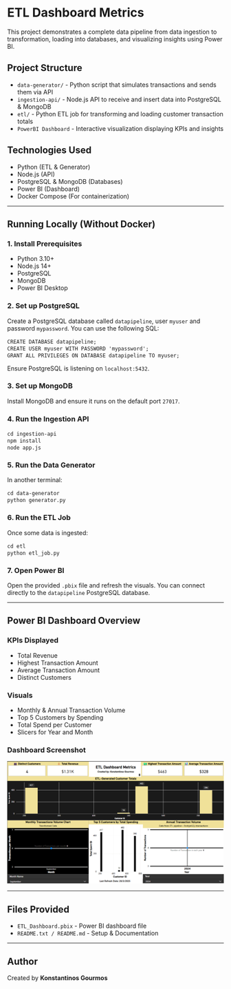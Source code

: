 # ETL Dashboard Metrics

This project demonstrates a complete data pipeline from data ingestion to transformation, loading into databases, and visualizing insights using Power BI.

## Project Structure

- `data-generator/` - Python script that simulates transactions and sends them via API
- `ingestion-api/` - Node.js API to receive and insert data into PostgreSQL & MongoDB
- `etl/` - Python ETL job for transforming and loading customer transaction totals
- `PowerBI Dashboard` - Interactive visualization displaying KPIs and insights

## Technologies Used

- Python (ETL & Generator)
- Node.js (API)
- PostgreSQL & MongoDB (Databases)
- Power BI (Dashboard)
- Docker Compose (For containerization)

---

## Running Locally (Without Docker)

### 1. Install Prerequisites

- Python 3.10+
- Node.js 14+
- PostgreSQL
- MongoDB
- Power BI Desktop

### 2. Set up PostgreSQL

Create a PostgreSQL database called `datapipeline`, user `myuser` and password `mypassword`. You can use the following SQL:

```
CREATE DATABASE datapipeline;
CREATE USER myuser WITH PASSWORD 'mypassword';
GRANT ALL PRIVILEGES ON DATABASE datapipeline TO myuser;
```

Ensure PostgreSQL is listening on `localhost:5432`.

### 3. Set up MongoDB

Install MongoDB and ensure it runs on the default port `27017`.

### 4. Run the Ingestion API

```
cd ingestion-api
npm install
node app.js
```

### 5. Run the Data Generator

In another terminal:

```
cd data-generator
python generator.py
```

### 6. Run the ETL Job

Once some data is ingested:

```
cd etl
python etl_job.py
```

### 7. Open Power BI

Open the provided `.pbix` file and refresh the visuals. You can connect directly to the `datapipeline` PostgreSQL database.

---

## Power BI Dashboard Overview

### KPIs Displayed

- Total Revenue
- Highest Transaction Amount
- Average Transaction Amount
- Distinct Customers

### Visuals

- Monthly & Annual Transaction Volume
- Top 5 Customers by Spending
- Total Spend per Customer
- Slicers for Year and Month

### Dashboard Screenshot

![img_1.png](img_1.png)

---

## Files Provided

- `ETL_Dashboard.pbix` - Power BI dashboard file
- `README.txt / README.md` - Setup & Documentation

---

## Author

Created by **Konstantinos Gourmos**